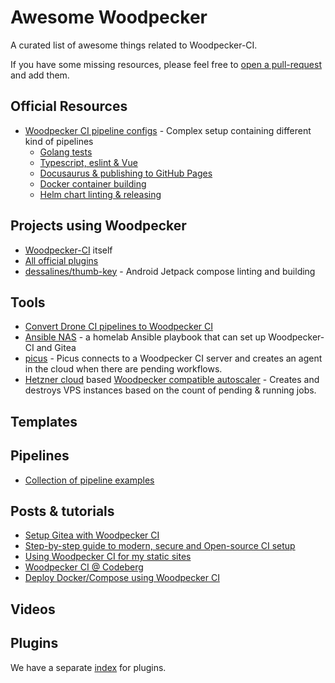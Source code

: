 # Awesome Woodpecker

A curated list of awesome things related to Woodpecker-CI.

If you have some missing resources, please feel free to [open a pull-request](https://github.com/woodpecker-ci/woodpecker/edit/master/docs/docs/92-awesome.md) and add them.

## Official Resources

- [Woodpecker CI pipeline configs](https://github.com/woodpecker-ci/woodpecker/tree/master/.woodpecker) - Complex setup containing different kind of pipelines
  - [Golang tests](https://github.com/woodpecker-ci/woodpecker/blob/master/.woodpecker/test.yml)
  - [Typescript, eslint & Vue](https://github.com/woodpecker-ci/woodpecker/blob/master/.woodpecker/web.yml)
  - [Docusaurus & publishing to GitHub Pages](https://github.com/woodpecker-ci/woodpecker/blob/master/.woodpecker/docs.yml)
  - [Docker container building](https://github.com/woodpecker-ci/woodpecker/blob/master/.woodpecker/docker.yml)
  - [Helm chart linting & releasing](https://github.com/woodpecker-ci/woodpecker/blob/master/.woodpecker/helm.yml)

## Projects using Woodpecker

- [Woodpecker-CI](https://github.com/woodpecker-ci/woodpecker/tree/master/.woodpecker) itself
- [All official plugins](https://github.com/woodpecker-ci?q=plugin&type=all)
- [dessalines/thumb-key](https://github.com/dessalines/thumb-key/blob/main/.woodpecker.yml) - Android Jetpack compose linting and building

## Tools

- [Convert Drone CI pipelines to Woodpecker CI](https://codeberg.org/lafriks/woodpecker-pipeline-transform)
- [Ansible NAS](https://github.com/davestephens/ansible-nas/) - a homelab Ansible playbook that can set up Woodpecker-CI and Gitea
- [picus](https://github.com/windsource/picus) - Picus connects to a Woodpecker CI server and creates an agent in the cloud when there are pending workflows.
- [Hetzner cloud](https://www.hetzner.com/cloud) based [Woodpecker compatible autoscaler](https://git.ljoonal.xyz/ljoonal/hetzner-ci-autoscaler) - Creates and destroys VPS instances based on the count of pending & running jobs.

## Templates

## Pipelines

- [Collection of pipeline examples](https://codeberg.org/Codeberg-CI/examples)

## Posts & tutorials

- [Setup Gitea with Woodpecker CI](https://containers.fan/posts/setup-gitea-with-woodpecker-ci/)
- [Step-by-step guide to modern, secure and Open-source CI setup](https://devforth.io/blog/step-by-step-guide-to-modern-secure-ci-setup/)
- [Using Woodpecker CI for my static sites](https://jan.wildeboer.net/2022/07/Woodpecker-CI-Jekyll/)
- [Woodpecker CI @ Codeberg](https://www.sarkasti.eu/articles/post/woodpecker/)
- [Deploy Docker/Compose using Woodpecker CI](https://hinty.io/vverenko/deploy-docker-compose-using-woodpecker-ci/)

## Videos

## Plugins

We have a separate [index](/plugins) for plugins.
